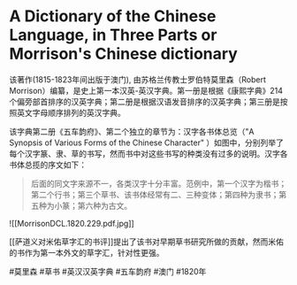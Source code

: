 # **A Dictionary of the Chinese Language, in Three Parts** or **Morrison's Chinese dictionary**

该著作(1815-1823年间出版于澳门), 由苏格兰传教士罗伯特莫里森（Robert Morrison）编纂，是史上第一本汉英-英汉字典。第一册是根据《康熙字典》214个偏旁部首排序的汉英字典；第二册是根据汉语发音排序的汉英字典；第三册是按照英文字母顺序排列的英汉字典。

该字典第二册《五车韵府》、第二个独立的章节为：汉字各书体总览（"A Synopsis of Various Forms of the Chinese Character" ）如图中，分别列举了每个汉字篆、隶、草的书写，然而书中对这些书写的种类没有过多的说明。汉字各书体总揽的序文如下：

>后面的同文字来源不一，各类汉字十分丰富。范例中，第一个汉字为楷书；第二个行书；第三个草书、该书体经常有二、三种变体；第四种为隶书；第五种为小篆；第六种为古文。

![[MorrisonDCL.1820.229.pdf.jpg]]  

[[萨道义对米佑草字汇的书评]]提出了该书对早期草书研究所做的贡献，然而米佑的书作为第一本外文的草字汇，针对性更强。

#莫里森 #草书 #英汉汉英字典 #五车韵府 #澳门 #1820年 

